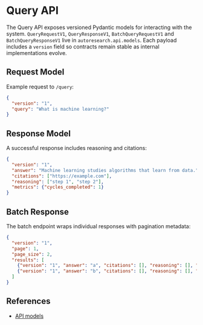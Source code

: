 # Query API

The Query API exposes versioned Pydantic models for interacting with the
system. `QueryRequestV1`, `QueryResponseV1`, `BatchQueryRequestV1` and
`BatchQueryResponseV1` live in `autoresearch.api.models`. Each payload includes
a `version` field so contracts remain stable as internal implementations
evolve.

## Request Model

Example request to `/query`:

```json
{
  "version": "1",
  "query": "What is machine learning?"
}
```

## Response Model

A successful response includes reasoning and citations:

```json
{
  "version": "1",
  "answer": "Machine learning studies algorithms that learn from data.",
  "citations": ["https://example.com"],
  "reasoning": ["step 1", "step 2"],
  "metrics": {"cycles_completed": 1}
}
```

## Batch Response

The batch endpoint wraps individual responses with pagination metadata:

```json
{
  "version": "1",
  "page": 1,
  "page_size": 2,
  "results": [
    {"version": "1", "answer": "a", "citations": [], "reasoning": [], "metrics": {}},
    {"version": "1", "answer": "b", "citations": [], "reasoning": [], "metrics": {}}
  ]
}
```

## References

- [API models][m1]

[m1]: ../../src/autoresearch/api/models.py
